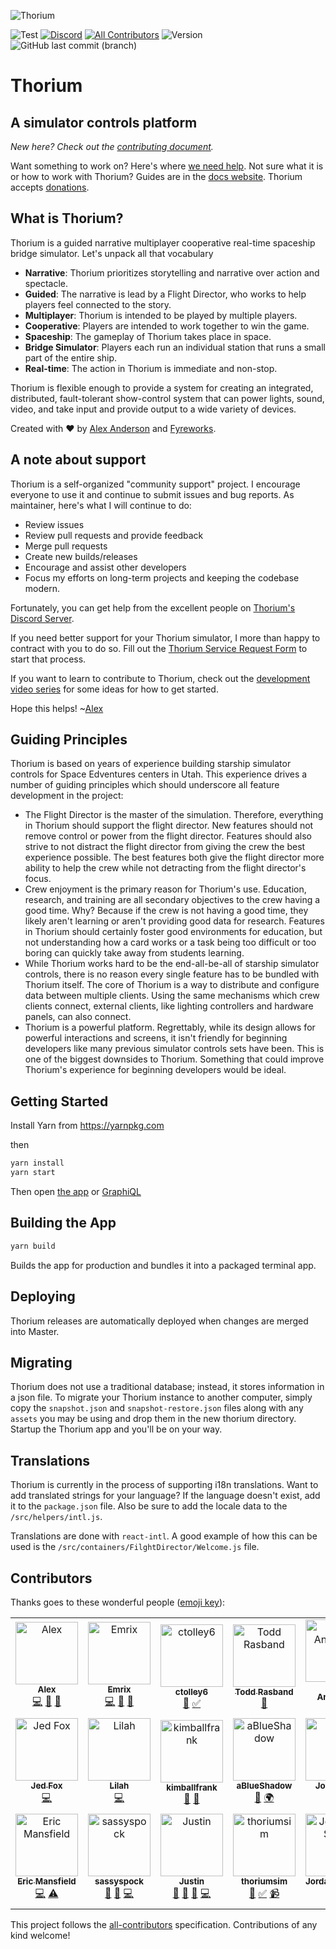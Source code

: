 ![Thorium](github-banner.png)

![Test](https://github.com/Thorium-Sim/thorium/workflows/Test/badge.svg?branch=master)
[![Discord](https://img.shields.io/discord/390968011605147648.svg)](https://discord.gg/UvxTQZz)
[![All Contributors](https://img.shields.io/badge/all_contributors-20-orange.svg?style=flat-square)](#contributors)
![Version](https://img.shields.io/github/package-json/v/thorium-sim/thorium)
![GitHub last commit (branch)](https://img.shields.io/github/last-commit/thorium-sim/thorium/develop)

# Thorium

## A simulator controls platform

_New here? Check out the [contributing document](CONTRIBUTING.md)._

Want something to work on? Here's where
[we need help](https://github.com/Thorium-Sim/thorium/labels/help%20wanted). Not
sure what it is or how to work with Thorium? Guides are in the
[docs website](https://thoriumsim.com/docs/overview.html). Thorium accepts
[donations](https://thoriumsim.com/en/donate.html).

## What is Thorium?

Thorium is a guided narrative multiplayer cooperative real-time spaceship bridge
simulator. Let's unpack all that vocabulary

- **Narrative**: Thorium prioritizes storytelling and narrative over action and
  spectacle.
- **Guided**: The narrative is lead by a Flight Director, who works to help
  players feel connected to the story.
- **Multiplayer**: Thorium is intended to be played by multiple players.
- **Cooperative**: Players are intended to work together to win the game.
- **Spaceship**: The gameplay of Thorium takes place in space.
- **Bridge Simulator**: Players each run an individual station that runs a small
  part of the entire ship.
- **Real-time**: The action in Thorium is immediate and non-stop.

Thorium is flexible enough to provide a system for creating an integrated,
distributed, fault-tolerant show-control system that can power lights, sound,
video, and take input and provide output to a wide variety of devices.

Created with ❤ by [Alex Anderson](http://ralexanderson.com) and
[Fyreworks](https://fyreworks.us).

## A note about support

Thorium is a self-organized "community support" project. I encourage everyone to
use it and continue to submit issues and bug reports. As maintainer, here's what
I will continue to do:

- Review issues
- Review pull requests and provide feedback
- Merge pull requests
- Create new builds/releases
- Encourage and assist other developers
- Focus my efforts on long-term projects and keeping the codebase modern.

Fortunately, you can get help from the excellent people on
[Thorium's Discord Server](https://discord.gg/UvxTQZz).

If you need better support for your Thorium simulator, I more than happy to
contract with you to do so. Fill out the
[Thorium Service Request Form](https://thoriumsim.com/service/) to start that
process.

If you want to learn to contribute to Thorium, check out the
[development video series](https://www.youtube.com/watch?v=iEU6NcOKhyE&list=PLvw0SNT6wHt9au1-6yCOh7QHj-p5ir0l6)
for some ideas for how to get started.

Hope this helps! ~[Alex](https://github.com/alexanderson1993)

## Guiding Principles

Thorium is based on years of experience building starship simulator controls for
Space Edventures centers in Utah. This experience drives a number of guiding
principles which should underscore all feature development in the project:

- The Flight Director is the master of the simulation. Therefore, everything in
  Thorium should support the flight director. New features should not remove
  control or power from the flight director. Features should also strive to not
  distract the flight director from giving the crew the best experience
  possible. The best features both give the flight director more ability to help
  the crew while not detracting from the flight director's focus.
- Crew enjoyment is the primary reason for Thorium's use. Education, research,
  and training are all secondary objectives to the crew having a good time. Why?
  Because if the crew is not having a good time, they likely aren't learning or
  aren't providing good data for research. Features in Thorium should certainly
  foster good environments for education, but not understanding how a card works
  or a task being too difficult or too boring can quickly take away from
  students learning.
- While Thorium works hard to be the end-all-be-all of starship simulator
  controls, there is no reason every single feature has to be bundled with
  Thorium itself. The core of Thorium is a way to distribute and configure data
  between multiple clients. Using the same mechanisms which crew clients
  connect, external clients, like lighting controllers and hardware panels, can
  also connect.
- Thorium is a powerful platform. Regrettably, while its design allows for
  powerful interactions and screens, it isn't friendly for beginning developers
  like many previous simulator controls sets have been. This is one of the
  biggest downsides to Thorium. Something that could improve Thorium's
  experience for beginning developers would be ideal.

## Getting Started

Install Yarn from https://yarnpkg.com

then

```sh
yarn install
yarn start
```

Then open [the app](http://localhost:3000) or
[GraphiQL](http://localhost:3001/graphiql)

## Building the App

```sh
yarn build
```

Builds the app for production and bundles it into a packaged terminal app.

## Deploying

Thorium releases are automatically deployed when changes are merged into Master.

## Migrating

Thorium does not use a traditional database; instead, it stores information in a
json file. To migrate your Thorium instance to another computer, simply copy the
`snapshot.json` and `snapshot-restore.json` files along with any `assets` you
may be using and drop them in the new thorium directory. Startup the Thorium app
and you'll be on your way.

## Translations

Thorium is currently in the process of supporting i18n translations. Want to add
translated strings for your language? If the language doesn't exist, add it to
the `package.json` file. Also be sure to add the locale data to the
`/src/helpers/intl.js`.

Translations are done with `react-intl`. A good example of how this can be used
is the `/src/containers/FilghtDirector/Welcome.js` file.

## Contributors

Thanks goes to these wonderful people
([emoji key](https://github.com/kentcdodds/all-contributors#emoji-key)):

<!-- ALL-CONTRIBUTORS-LIST:START - Do not remove or modify this section -->
<!-- prettier-ignore -->
<table><tr><td align="center"><a href="http://ralexanderson.com"><img src="https://avatars1.githubusercontent.com/u/6558157?v=4" width="100px;" alt="Alex"/><br /><sub><b>Alex</b></sub></a><br /><a href="https://github.com/thorium-sim/Thorium/commits?author=alexanderson1993" title="Code">💻</a> <a href="https://github.com/thorium-sim/Thorium/commits?author=alexanderson1993" title="Documentation">📖</a> <a href="#design-alexanderson1993" title="Design">🎨</a></td><td align="center"><a href="https://github.com/Emrix"><img src="https://avatars0.githubusercontent.com/u/1387836?v=4" width="100px;" alt="Emrix"/><br /><sub><b>Emrix</b></sub></a><br /><a href="https://github.com/thorium-sim/Thorium/commits?author=Emrix" title="Code">💻</a> <a href="#review-Emrix" title="Reviewed Pull Requests">👀</a> <a href="#ideas-Emrix" title="Ideas, Planning, & Feedback">🤔</a></td><td align="center"><a href="https://github.com/ctolley6"><img src="https://avatars3.githubusercontent.com/u/30132958?v=4" width="100px;" alt="ctolley6"/><br /><sub><b>ctolley6</b></sub></a><br /><a href="#ideas-ctolley6" title="Ideas, Planning, & Feedback">🤔</a> <a href="#tutorial-ctolley6" title="Tutorials">✅</a></td><td align="center"><a href="https://github.com/Rasbandit"><img src="https://avatars0.githubusercontent.com/u/22157796?v=4" width="100px;" alt="Todd Rasband"/><br /><sub><b>Todd Rasband</b></sub></a><br /><a href="#design-Rasbandit" title="Design">🎨</a></td><td align="center"><a href="http://www.brentjanderson.com"><img src="https://avatars0.githubusercontent.com/u/45031?v=4" width="100px;" alt="Brent Anderson"/><br /><sub><b>Brent Anderson</b></sub></a><br /><a href="#ideas-brentjanderson" title="Ideas, Planning, & Feedback">🤔</a></td><td align="center"><a href="http://www.farpointStation.org"><img src="https://avatars1.githubusercontent.com/u/4927395?v=4" width="100px;" alt="Farpoint"/><br /><sub><b>Farpoint</b></sub></a><br /><a href="https://github.com/thorium-sim/Thorium/issues?q=author%3Afarpoint" title="Bug reports">🐛</a></td><td align="center"><a href="https://github.com/isaacOstler"><img src="https://avatars1.githubusercontent.com/u/30113240?v=4" width="100px;" alt="Isaac Ostler"/><br /><sub><b>Isaac Ostler</b></sub></a><br /><a href="https://github.com/thorium-sim/Thorium/issues?q=author%3AisaacOstler" title="Bug reports">🐛</a></td></tr><tr><td align="center"><a href="https://j-f1.github.io"><img src="https://avatars2.githubusercontent.com/u/25517624?v=4" width="100px;" alt="Jed Fox"/><br /><sub><b>Jed Fox</b></sub></a><br /><a href="https://github.com/thorium-sim/Thorium/commits?author=j-f1" title="Code">💻</a></td><td align="center"><a href="https://github.com/G33kX"><img src="https://avatars2.githubusercontent.com/u/2187124?v=4" width="100px;" alt="Lilah"/><br /><sub><b>Lilah</b></sub></a><br /><a href="https://github.com/thorium-sim/Thorium/commits?author=G33kX" title="Code">💻</a></td><td align="center"><a href="https://github.com/kimballfrank"><img src="https://avatars3.githubusercontent.com/u/1413863?v=4" width="100px;" alt="kimballfrank"/><br /><sub><b>kimballfrank</b></sub></a><br /><a href="#design-kimballfrank" title="Design">🎨</a> <a href="#ideas-kimballfrank" title="Ideas, Planning, & Feedback">🤔</a></td><td align="center"><a href="https://github.com/aBlueShadow"><img src="https://avatars0.githubusercontent.com/u/25465934?v=4" width="100px;" alt="aBlueShadow"/><br /><sub><b>aBlueShadow</b></sub></a><br /><a href="#ideas-aBlueShadow" title="Ideas, Planning, & Feedback">🤔</a> <a href="#translation-aBlueShadow" title="Translation">🌍</a></td><td align="center"><a href="http://jrobe.me"><img src="https://avatars1.githubusercontent.com/u/1224343?v=4" width="100px;" alt="John Robe"/><br /><sub><b>John Robe</b></sub></a><br /><a href="https://github.com/thorium-sim/Thorium/issues?q=author%3Ajrobe" title="Bug reports">🐛</a> <a href="https://github.com/thorium-sim/Thorium/commits?author=jrobe" title="Code">💻</a></td><td align="center"><a href="https://github.com/ksmithut"><img src="https://avatars0.githubusercontent.com/u/1906967?v=4" width="100px;" alt="Keith Smith"/><br /><sub><b>Keith Smith</b></sub></a><br /><a href="https://github.com/thorium-sim/Thorium/issues?q=author%3Aksmithut" title="Bug reports">🐛</a> <a href="https://github.com/thorium-sim/Thorium/commits?author=ksmithut" title="Code">💻</a></td><td align="center"><a href="https://github.com/MaesonBusk"><img src="https://avatars3.githubusercontent.com/u/40648791?v=4" width="100px;" alt="MaesonBusk"/><br /><sub><b>MaesonBusk</b></sub></a><br /><a href="https://github.com/thorium-sim/Thorium/commits?author=MaesonBusk" title="Documentation">📖</a></td></tr><tr><td align="center"><a href="https://github.com/ericman314"><img src="https://avatars0.githubusercontent.com/u/6345617?v=4" width="100px;" alt="Eric Mansfield"/><br /><sub><b>Eric Mansfield</b></sub></a><br /><a href="https://github.com/thorium-sim/Thorium/commits?author=ericman314" title="Code">💻</a> <a href="https://github.com/thorium-sim/Thorium/commits?author=ericman314" title="Tests">⚠️</a></td><td align="center"><a href="https://github.com/sassyspock"><img src="https://avatars2.githubusercontent.com/u/43680869?v=4" width="100px;" alt="sassyspock"/><br /><sub><b>sassyspock</b></sub></a><br /><a href="https://github.com/thorium-sim/Thorium/commits?author=sassyspock" title="Documentation">📖</a> <a href="https://github.com/thorium-sim/Thorium/issues?q=author%3Asassyspock" title="Bug reports">🐛</a> <a href="https://github.com/thorium-sim/Thorium/commits?author=sassyspock" title="Code">💻</a></td><td align="center"><a href="http://justinpaulhammond.com"><img src="https://avatars0.githubusercontent.com/u/39606064?v=4" width="100px;" alt="Justin"/><br /><sub><b>Justin</b></sub></a><br /><a href="https://github.com/thorium-sim/Thorium/commits?author=Justintime50" title="Documentation">📖</a> <a href="https://github.com/thorium-sim/Thorium/issues?q=author%3AJustintime50" title="Bug reports">🐛</a> <a href="#blog-Justintime50" title="Blogposts">📝</a> <a href="https://github.com/thorium-sim/Thorium/commits?author=justintime50" title="Code">💻</a></td><td align="center"><a href="https://github.com/thoriumsim"><img src="https://avatars0.githubusercontent.com/u/48568289?v=4" width="100px;" alt="thoriumsim"/><br /><sub><b>thoriumsim</b></sub></a><br /><a href="https://github.com/thorium-sim/Thorium/commits?author=thoriumsim" title="Documentation">📖</a> <a href="#tutorial-thoriumsim" title="Tutorials">✅</a> <a href="#video-thoriumsim" title="Videos">📹</a></td><td align="center"><a href="https://github.com/JordanDeSmith"><img src="https://avatars2.githubusercontent.com/u/48338615?v=4" width="100px;" alt="JordanDeSmith"/><br /><sub><b>JordanDeSmith</b></sub></a><br /><a href="https://github.com/thorium-sim/Thorium/commits?author=JordanDeSmith" title="Code">💻</a></td><td align="center"><a href="https://github.com/Unit1229"><img src="https://avatars3.githubusercontent.com/u/35549562?v=4" width="100px;" alt="Mason Edmondson"/><br /><sub><b>Mason Edmondson</b></sub></a><br /><a href="https://github.com/thorium-sim/Thorium/issues?q=author%3AUnit1229" title="Bug reports">🐛</a></td><td align="center"><a href="https://github.com/isaaccubeman"><img src="https://avatars2.githubusercontent.com/u/65324647?v=4" width="100px;" alt="Isaac Evans"/><br /><sub><b>Isaac Evans</b></sub></a><br /><a href="https://github.com/thorium-sim/Thorium/issues?q=author%3Aisaaccubeman" title="Bug reports">🐛</a><a href="https://github.com/thorium-sim/Thorium/commits?author=isaaccubeman" title="Tests">⚠️</a></td></tr></table>

<!-- ALL-CONTRIBUTORS-LIST:END -->

This project follows the
[all-contributors](https://github.com/kentcdodds/all-contributors)
specification. Contributions of any kind welcome!
